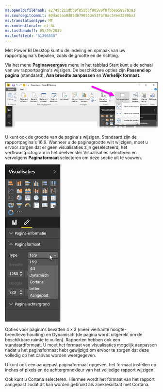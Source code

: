 ```yaml
---
ms.openlocfilehash: e2745c211dbb9f855bcf90589f0fbbe65857b3a3
ms.sourcegitcommit: 60dad5aa0d85db790553e537bf8ac34ee3289ba3
ms.translationtype: MT
ms.contentlocale: nl-NL
ms.lasthandoff: 05/29/2019
ms.locfileid: "61396838"
---
```

Met Power BI Desktop kunt u de indeling en opmaak van uw rapportpagina's bepalen, zoals de grootte en de richting.

Via het menu **Paginaweergave** menu in het tabblad Start kunt u de schaal van uw rapportpagina's wijzigen. De beschikbare opties zijn **Passend op pagina** (standaard), **Aan breedte aanpassen** en **Werkelijk formaat**.

![](media/3-11-page-layout-formatting/3-11_1.png)

U kunt ook de grootte van de pagina's wijzigen. Standaard zijn de rapportpagina's 16:9. Wanneer u de paginagrootte wilt wijzigen, moet u ervoor zorgen dat er geen visualisaties zijn geselecteerd, het verfkwastpictogram in het deelvenster Visualisaties selecteren en vervolgens **Paginaformaat** selecteren om deze sectie uit te vouwen.

![](media/3-11-page-layout-formatting/3-11_2.png)

Opties voor pagina's bevatten 4 x 3 (meer vierkante hoogte-breedteverhouding) en Dynamisch (de pagina wordt uitgerekt om de beschikbare ruimte te vullen). Rapporten hebben ook een standaardformaat. U moet het formaat van visualisaties mogelijk aanpassen nadat u het paginaformaat hebt gewijzigd om ervoor te zorgen dat deze volledig op het canvas worden weergegeven.

U kunt ook een aangepast paginaformaat opgeven, het formaat instellen op inches of pixels en de achtergrondkleur van het volledige rapport wijzigen.

Ook kunt u Cortana selecteren. Hiermee wordt het formaat van het rapport aangepast zodat dit kan worden gebruikt als zoekresultaat met Cortana.

